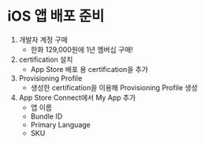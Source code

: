 # iOS 앱 배포 준비

1. 개발자 계정 구매
   * 한화 129,000원에 1년 멤버십 구매!
2. certification 설치
   * App Store 배포 용 certification을 추가
3. Provisioning Profile 
   * 생성한 certification을 이용해 Provisioning Profile 생성
4. App Store Connect에서 My App 추가
   * 앱 이름
   * Bundle ID
   * Primary Language
   * SKU

